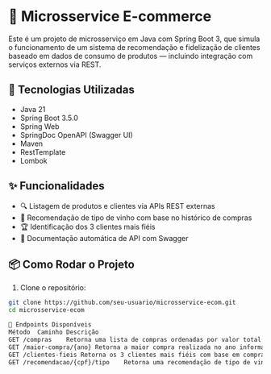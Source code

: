 # 🛒 Microsservice E-commerce

Este é um projeto de microsserviço em Java com Spring Boot 3, que simula o funcionamento de um sistema de recomendação e fidelização de clientes baseado em dados de consumo de produtos — incluindo integração com serviços externos via REST.

## 🚀 Tecnologias Utilizadas

- Java 21
- Spring Boot 3.5.0
- Spring Web
- SpringDoc OpenAPI (Swagger UI)
- Maven
- RestTemplate
- Lombok

## ✨ Funcionalidades

- 🔍 Listagem de produtos e clientes via APIs REST externas
- 🧠 Recomendação de tipo de vinho com base no histórico de compras
- 🏆 Identificação dos 3 clientes mais fiéis
- 📖 Documentação automática de API com Swagger

## 📦 Como Rodar o Projeto

1. Clone o repositório:

```bash
git clone https://github.com/seu-usuario/microsservice-ecom.git
cd microsservice-ecom

📖 Endpoints Disponíveis
Método	Caminho	Descrição
GET	/compras	Retorna uma lista de compras ordenadas por valor total decrescente, contendo dados dos clientes, quantidades e valores totais.
GET	/maior-compra/{ano}	Retorna a maior compra realizada no ano informado.
GET	/clientes-fieis	Retorna os 3 clientes mais fiéis com base em compras recorrentes e valor total.
GET	/recomendacao/{cpf}/tipo	Retorna uma recomendação de tipo de vinho baseado nas últimas compras do cliente com o CPF informado.

